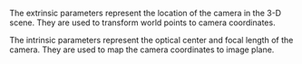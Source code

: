 The extrinsic parameters represent the location of the camera in the 3-D scene. They are used to transform world points to camera coordinates. 

The intrinsic parameters represent the optical center and focal length of the camera. They are used to map the camera coordinates to image plane.